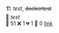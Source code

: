 🏗️   *test*, ~~dockertest~~  
🧪  *test*  
:test_tube: 51 :x: 1 :broken_heart: 1 :see_no_evil: 0 [link](http://localhost/tests) 
